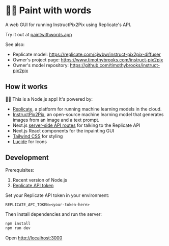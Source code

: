 # 👩‍🎨 Paint with words

A web GUI for running InstructPix2Pix using Replicate's API.

Try it out at [paintwithwords.app](https://paintwithwords.app)

See also:

- Replicate model: https://replicate.com/cjwbw/instruct-pix2pix-diffuser
- Owner's project page: https://www.timothybrooks.com/instruct-pix2pix
- Owner's model repository: https://github.com/timothybrooks/instruct-pix2pix

## How it works

🐢🚀 This is a Node.js app! It's powered by:

- [Replicate](https://replicate.com/), a platform for running machine learning models in the cloud.
- [InstructPix2Pix](https://replicate.com/cjwbw/instruct-pix2pix-diffuser/api), an open-source machine learning model that generates images from an image and a text prompt.
- Next.js [server-side API routes](pages/api) for talking to the Replicate API
- Next.js React components for the inpainting GUI
- [Tailwind CSS](https://tailwindcss.com/) for styling
- [Lucide](https://lucide.dev/) for Icons

## Development

Prerequisites:

1. Recent version of Node.js
2. [Replicate API token](https://replicate.com/account)

Set your Replicate API token in your environment:

```
REPLICATE_API_TOKEN=<your-token-here>
```

Then install dependencies and run the server:

```sh
npm install
npm run dev
```

Open [http://localhost:3000](http://localhost:3000)
